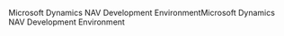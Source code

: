 <span data-ttu-id="30119-101">Microsoft Dynamics NAV Development Environment</span><span class="sxs-lookup"><span data-stu-id="30119-101">Microsoft Dynamics NAV Development Environment</span></span>